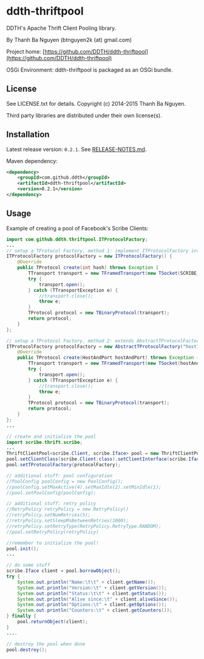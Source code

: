 ddth-thriftpool
===============

DDTH's Apache Thrift Client Pooling library.

By Thanh Ba Nguyen (btnguyen2k (at) gmail.com)

Project home:
[https://github.com/DDTH/ddth-thriftpool](https://github.com/DDTH/ddth-thriftpool)

OSGi Environment: ddth-thriftpool is packaged as an OSGi bundle.


## License ##

See LICENSE.txt for details. Copyright (c) 2014-2015 Thanh Ba Nguyen.

Third party libraries are distributed under their own license(s).


## Installation ##

Latest release version: `0.2.1`. See [RELEASE-NOTES.md](RELEASE-NOTES.md).

Maven dependency:

```xml
<dependency>
	<groupId>com.github.ddth</groupId>
	<artifactId>ddth-thriftpool</artifactId>
	<version>0.2.1</version>
</dependency>
```

## Usage ##

Example of creating a pool of Facebook's Scribe Clients:

```java
import com.github.ddth.thriftpool.ITProtocolFactory;
...
// setup a TProtocol Factory, method 1: implement ITProtocolFactory interface
ITProtocolFactory protocolFactory = new ITProtocolFactory() {
    @Override
    public TProtocol create(int hash) throws Exception {
        TTransport transport = new TFramedTransport(new TSocket(SCRIBE_HOST, SCRIBE_PORT));
        try {
            transport.open();
        } catch (TTransportException e) {
            //transport.close();
            throw e;
        }
        TProtocol protocol = new TBinaryProtocol(transport);
        return protocol;
    }
};

// setup a TProtocol Factory, method 2: extends AbstractTProtocolFactory class
ITProtocolFactory protocolFactory = new AbstractTProtocolFactory("host1:port1,host2:port2,host3:port3") {
    @Override
    public TProtocol create(HostAndPort hostAndPort) throws Exception {
        TTransport transport = new TFramedTransport(new TSocket(hostAndPort.host, hostAndPort.port));
        try {
            transport.open();
        } catch (TTransportException e) {
            //transport.close();
            throw e;
        }
        TProtocol protocol = new TBinaryProtocol(transport);
        return protocol;
    }
};
...

// create and initialize the pool
import scribe.thrift.scribe;
...
ThriftClientPool<scribe.Client, scribe.Iface> pool = new ThriftClientPool<scribe.Client, scribe.Iface>();
pool.setClientClass(scribe.Client.class).setClientInterface(scribe.Iface.class);
pool.setTProtocolFactory(protocolFactory);

// additional stuff: pool configuration
//PoolConfig poolConfig = new PoolConfig();
//poolConfig.setMaxActive(4).setMaxIdle(2).setMinIdle(1);
//pool.setPoolConfig(poolConfig);

// additional stuff: retry policy
//RetryPolicy retryPolicy = new RetryPolicy()
//retryPolicy.setNumRetries(5);
//retryPolicy.setSleepMsBetweenRetries(1000);
//retryPolicy.setRetryType(RetryPolicy.RetryType.RANDOM);
//pool.setRetryPolicy(retryPolicy)

//remember to initialize the pool!
pool.init();
...

// do some stuff
scribe.Iface client = pool.borrowObject();
try {
    System.out.println("Name:\t\t" + client.getName());
    System.out.println("Version:\t" + client.getVersion());
    System.out.println("Status:\t\t" + client.getStatus());
    System.out.println("Alive since:\t" + client.aliveSince());
    System.out.println("Options:\t" + client.getOptions());
    System.out.println("Counters:\t" + client.getCounters());
} finally {
    pool.returnObject(client);
}
....

// destroy the pool when done
pool.destroy();
```